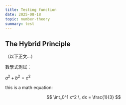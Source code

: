 ```yaml
---
title: Testing function
date: 2025-08-18
topic: number-theory
summary: test
---
```


## The Hybrid Principle

（以下正文…）

數學式測試：

$a^2 + b^2 = c^2$

this is a math equation:

$$
\int_0^1 x^2 \, dx = \frac{1}{3}
$$
